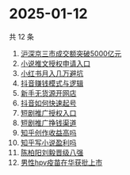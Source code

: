 # 2025-01-12

共 12 条

<!-- BEGIN ZHIHUSEARCH -->
<!-- 最后更新时间 Sun Jan 12 2025 20:12:06 GMT+0800 (China Standard Time) -->
1. [沪深京三市成交额突破5000亿元](https://www.zhihu.com/search?q=沪深京三市成交额突破5000亿元)
1. [小说推文授权申请入口](https://www.zhihu.com/search?q=小说推文授权申请入口)
1. [小红书月入几万避坑](https://www.zhihu.com/search?q=小红书月入几万避坑)
1. [抖音赚钱模式与逻辑](https://www.zhihu.com/search?q=抖音赚钱模式与逻辑)
1. [新手无货源开网店](https://www.zhihu.com/search?q=新手无货源开网店)
1. [抖音如何快速起号](https://www.zhihu.com/search?q=抖音如何快速起号)
1. [短剧推广授权入口](https://www.zhihu.com/search?q=短剧推广授权入口)
1. [短剧推广挣钱渠道](https://www.zhihu.com/search?q=短剧推广挣钱渠道)
1. [知乎创作收益高吗](https://www.zhihu.com/search?q=知乎创作收益高吗)
1. [知乎写小说盈利吗](https://www.zhihu.com/search?q=知乎写小说盈利吗)
1. [陈柏阳刘毅晋级八强](https://www.zhihu.com/search?q=陈柏阳刘毅晋级八强)
1. [男性hpv疫苗在华获批上市](https://www.zhihu.com/search?q=男性hpv疫苗在华获批上市)
<!-- END ZHIHUSEARCH -->
